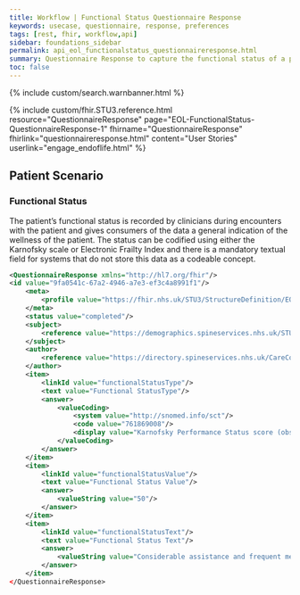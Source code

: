 ```yaml
---
title: Workflow | Functional Status Questionnaire Response
keywords: usecase, questionnaire, response, preferences
tags: [rest, fhir, workflow,api]
sidebar: foundations_sidebar
permalink: api_eol_functionalstatus_questionnaireresponse.html
summary: Questionnaire Response to capture the functional status of a patient using established scales where available.
toc: false
---
```

{% include custom/search.warnbanner.html %}

{% include custom/fhir.STU3.reference.html resource="QuestionnaireResponse" page="EOL-FunctionalStatus-QuestionnaireResponse-1" fhirname="QuestionnaireResponse" fhirlink="questionnaireresponse.html" content="User Stories" userlink="engage_endoflife.html" %}

## Patient Scenario ##


### Functional Status ###

The patient’s functional status is recorded by clinicians during encounters with the patient and gives consumers of the data a general indication of the wellness of the patient. The status can be codified using either the Karnofsky scale or Electronic Frailty Index and there is a mandatory textual field for systems that do not store this data as a codeable concept.


```xml
<QuestionnaireResponse xmlns="http://hl7.org/fhir"/>
<id value="9fa0541c-67a2-4946-a7e3-ef3c4a8991f1"/>
	<meta>
		<profile value="https://fhir.nhs.uk/STU3/StructureDefinition/EOL-FunctionalStatus-QuestionnaireResponse-1"/>
	</meta>
	<status value="completed"/>
	<subject>
		<reference value="https://demographics.spineservices.nhs.uk/STU3/CareConnect-Patient-1/6101231234"/> 
	</subject>
	<author>
		<reference value="https://directory.spineservices.nhs.uk/CareConnect-Practitioner-1/12345678"/>
	</author>
	<item>
		<linkId value="functionalStatusType"/>
		<text value="Functional StatusType"/>
		<answer>
			<valueCoding>
				<system value="http://snomed.info/sct"/>
				<code value="761869008"/>
				<display value="Karnofsky Performance Status score (observable entity)"/>
			</valueCoding>
		</answer>
	</item>
	<item>
		<linkId value="functionalStatusValue"/>
		<text value="Functional Status Value"/>
		<answer>
			<valueString value="50"/>
		</answer>
	</item>
	<item>
		<linkId value="functionalStatusText"/>
		<text value="Functional Status Text"/>
		<answer>
			<valueString value="Considerable assistance and frequent medical care required"/>
		</answer>
	</item>
</QuestionnaireResponse>

```


